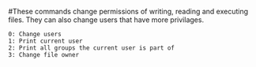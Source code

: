 #These commands change permissions of writing, reading and executing files. They can also change users that have more privilages.

	0: Change users
	1: Print current user
	2: Print all groups the current user is part of
	3: Change file owner 
